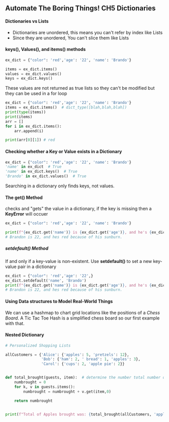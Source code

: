 ## Automate The Boring Things! CH5 Dictionaries

#### Dictionaries vs Lists

* Dictionaries are unordered, this means you can't refer by index like Lists
* Since they are unordered, You can't slice them like Lists

#### keys(), Values(), and items() methods
```python
ex_dict = {"color": 'red','age': '22', 'name': 'Brando'}

items = ex_dict.items()
values = ex_dict.values()
keys = ex_dict.keys()
```
These values are not returned as true lists so they can't be modified but they can be used in a for loop
```python
ex_dict = {"color": 'red','age': '22', 'name': 'Brando'}
items = ex_dict.items()  # dict_type([blah,blah,blah])
print(type(items))
print(items)
arr = []
for i in ex_dict.items():
    arr.append(i)

print(arr[0][1]) # red
```

#### Checking whether a Key or Value exists in a Dictionary
```python
ex_dict = {"color": 'red','age': '22', 'name': 'Brando'}
'name' in ex_dict  # True
'name' in ex_dict.keys()  # True
'Brando' in ex_dict.values()  # True
```
Searching in a dictionary only finds keys, not values.
#### The get() Method
checks and "gets" the value in a dictionary, if the key is missing then a **KeyError** will occuer
```python
ex_dict = {"color": 'red','age': '22', 'name': 'Brando'}

print(f"{ex_dict.get('name')} is {ex_dict.get('age')}, and he's {ex_dict.get('color')} because of his sunburn.")
# Brandon is 22, and hes red because of his sunburn.
```
##### setdefault() Method
If and only if a key-value is non-existent. Use  **setdefault()** to set a new key-value pair in a dictionary
```python
ex_dict = {"color": 'red','age': '22',}
ex_dict.setdefault('name', 'Brando')
print(f"{ex_dict.get('name')} is {ex_dict.get('age')}, and he's {ex_dict.get('color')} because of his sunburn.")
# Brandon is 22, and hes red because of his sunburn.
```
#### Using Data structures to Model Real-World Things
We can use a hashmap to chart grid locations like the positions of a *Chess Board*. A Tic Tac Toe Hash is a simplified
chess board so our first example with that.

#### Nested Dictionary
```python
# Personalized Shopping Lists

allCustomers = {'Alice': {'apples': 5, 'pretzels': 12},
                'Bob': {'ham': 2, ' bread': 1, 'apples': 3},
                'Carol': {'cups': 2, 'apple pie': 2}}


def total_brought(guests, item):  # determine the number total number of apples bought
    numbrought = 0
    for k, v in guests.items():
        numbrought = numbrought + v.get(item,0)

    return numbrought


print(f"Total of Apples brought was: {total_brought(allCustomers, 'apples')}")  # 8 Apples total


```